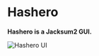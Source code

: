 # Hashero

**Hashero is a Jacksum2 GUI.**

![Hashero UI](https://github.com/federicotg/hashing/blob/master/hashero.png)

